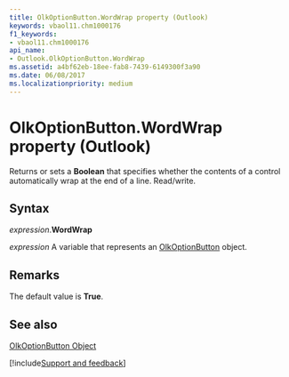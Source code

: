 ```yaml
---
title: OlkOptionButton.WordWrap property (Outlook)
keywords: vbaol11.chm1000176
f1_keywords:
- vbaol11.chm1000176
api_name:
- Outlook.OlkOptionButton.WordWrap
ms.assetid: a4bf62eb-18ee-fab8-7439-6149300f3a90
ms.date: 06/08/2017
ms.localizationpriority: medium
---
```



# OlkOptionButton.WordWrap property (Outlook)

Returns or sets a **Boolean** that specifies whether the contents of a control automatically wrap at the end of a line. Read/write.


## Syntax

_expression_.**WordWrap**

_expression_ A variable that represents an [OlkOptionButton](Outlook.OlkOptionButton.md) object.


## Remarks

The default value is **True**.


## See also


[OlkOptionButton Object](Outlook.OlkOptionButton.md)

[!include[Support and feedback](~/includes/feedback-boilerplate.md)]